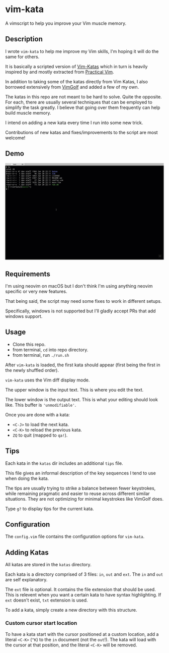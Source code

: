 # vim-kata

A vimscript to help you improve your Vim muscle memory.

## Description

I wrote `vim-kata` to help me improve my Vim skills, I'm hoping it will do the same for others.

It is basically a scripted version of [Vim-Katas](https://github.com/adomokos/Vim-Katas)
which in turn is heavily inspired by and mostly extracted from
[Practical Vim](https://pragprog.com/book/dnvim/practical-vim).

In addition to taking some of the katas directly from Vim Katas, I also borrowed extensively from
[VimGolf](https://www.vimgolf.com/) and added a few of my own.

The katas in this repo are not meant to be hard to solve. Quite the opposite. For each, there are usually
several techniques that can be employed to simplify the task greatly. I believe that going over them
frequently can help build muscle memory.

I intend on adding a new kata every time I run into some new trick.

Contributions of new katas and fixes/improvements to the script are most welcome!

## Demo

![Screencast](https://github.com/dankilman/vim-kata/raw/master/doc/demo.gif)

## Requirements

I'm using neovim on macOS but I don't think I'm using anything neovim specific or very new features.

That being said, the script may need some fixes to work in different setups.

Specifically, windows is not supported but I'll gladly accept PRs that add windows support.

## Usage

* Clone this repo.
* from terminal, `cd` into repo directory.
* from terminal, run `./run.sh`

After `vim-kata` is loaded, the first kata should appear (first being the first in the newly shuffled order).

`vim-kata` uses the Vim diff display mode.

The upper window is the input text. This is where you edit the text.

The lower window is the output text. This is what your editing should look like. This buffer is `'unmodifiable'`.

Once you are done with a kata:

* `<C-J>` to load the next kata.
* `<C-K>` to reload the previous kata.
* `ZQ` to quit (mapped to `qa!`).

## Tips

Each kata in the `katas` dir includes an additional `tips` file.

This file gives an informal description of the key sequences I tend to use when doing the kata.

The tips are usually trying to strike a balance between fewer keystrokes, while remaining pragmatic and
easier to reuse across different similar situations.
They are not optimizing for minimal keystrokes like VimGolf does.

Type `g?` to display tips for the current kata.

## Configuration

The `config.vim` file contains the configuration options for `vim-kata`.

## Adding Katas

All katas are stored in the `katas` directory.

Each kata is a directory comprised of 3 files: `in`, `out` and `ext`.
The `in` and `out` are self explanatory.

The `ext` file is optional. It contains the file extension that should be used.
This is relevent when you want a certain kata to have syntax highlighting.
If `ext` doesn't exist, `txt` extension is used.

To add a kata, simply create a new directory with this structure.

### Custom cursor start location

To have a kata start with the cursor positioned at a custom location,
add a literal `<C-K>` (`^K`) to the `in` document (not the `out`!). The kata will load with the cursor
at that position, and the literal `<C-K>` will be removed.
